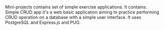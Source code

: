 Mini-projects contains set of simple exercise applications. 
It contains: 
Simple CRUD app it's a web basic application aiming to practice performing CRUD operation on a database with a simple user interface. It uses PostgreSQL and Express.js and PUG. 